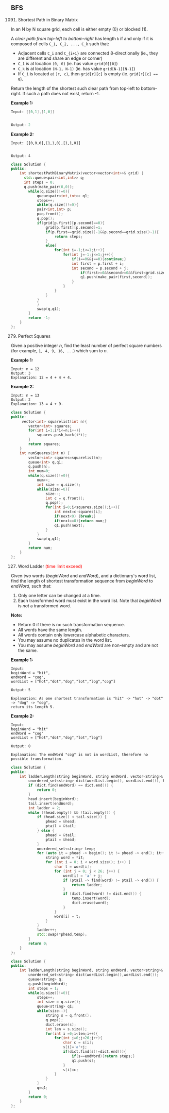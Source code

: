 ## BFS

1091. Shortest Path in Binary Matrix

In an N by N square grid, each cell is either empty (0) or blocked (1).

A *clear path from top-left to bottom-right* has length `k` if and only if it is composed of cells `C_1, C_2, ..., C_k` such that:

- Adjacent cells `C_i` and `C_{i+1}` are connected 8-directionally (ie., they are different and share an edge or corner)
- `C_1` is at location `(0, 0)` (ie. has value `grid[0][0]`)
- `C_k` is at location `(N-1, N-1)` (ie. has value `grid[N-1][N-1]`)
- If `C_i` is located at `(r, c)`, then `grid[r][c]` is empty (ie. `grid[r][c] == 0`).

Return the length of the shortest such clear path from top-left to bottom-right. If such a path does not exist, return -1.

 

**Example 1:**

```c++
Input: [[0,1],[1,0]]


Output: 2
```

**Example 2:**

```
Input: [[0,0,0],[1,1,0],[1,1,0]]


Output: 4
```

```c++
class Solution {
public:
    int shortestPathBinaryMatrix(vector<vector<int>>& grid) {
      std::queue<pair<int,int>> q;
      int steps = 0;
      q.push(make_pair(0,0));
        while(q.size()!=0){
            queue<pair<int,int>> q1;
            steps++;
            while(q.size()!=0){
            pair<int,int> p;
            p=q.front();
            q.pop();
            if(grid[p.first][p.second]==0){
                grid[p.first][p.second]=1;
                if(p.first==grid.size()-1&&p.second==grid.size()-1){
                    return steps;
                }
                else{
                    for(int i=-1;i<=1;i++){
                        for(int j=-1;j<=1;j++){
                            if(i==0&&j==0){continue;}
                            int first = p.first + i;
                            int second = p.second + j;
                            	if(first>=0&&second>=0&&first<grid.size()&&second<grid.size()&&grid[first][second]==0)                                              {
                                q1.push(make_pair(first,second));
                            } 
                        }
                    }
                }
            }
            }
            swap(q,q1);
        }
        return -1;
    }
};
```

279. Perfect Squares

Given a positive integer *n*, find the least number of perfect square numbers (for example, `1, 4, 9, 16, ...`) which sum to *n*.

**Example 1:**

```
Input: n = 12
Output: 3 
Explanation: 12 = 4 + 4 + 4.
```

**Example 2:**

```
Input: n = 13
Output: 2
Explanation: 13 = 4 + 9.
```

```c++
class Solution {
public:
     vector<int> squarelist(int n){
        vector<int> squares;
        for(int i=1;i*i<=n;i++){
            squares.push_back(i*i);
        }
        return squares;
    }
    int numSquares(int n) {
        vector<int> squares=squarelist(n);
        queue<int> q,q1;
        q.push(n);
        int num=0;
        while(q.size()!=0){
            num++;
            int size = q.size();
            while(size!=0){
                size--;
                int c = q.front();
                q.pop();
                for(int i=0;i<squares.size();i++){
                    int next=c-squares[i];
                    if(next<0) {break;}
                    if(next==0){return num;}
                    q1.push(next);
                }
            }
            swap(q,q1);
        }
        return num;
    }
};
```

127. Word Ladder<font color = red> (time limit exceed)</font>

Given two words (*beginWord* and *endWord*), and a dictionary's word list, find the length of shortest transformation sequence from *beginWord* to *endWord*, such that:

1. Only one letter can be changed at a time.
2. Each transformed word must exist in the word list. Note that *beginWord* is *not* a transformed word.

**Note:**

- Return 0 if there is no such transformation sequence.
- All words have the same length.
- All words contain only lowercase alphabetic characters.
- You may assume no duplicates in the word list.
- You may assume *beginWord* and *endWord* are non-empty and are not the same.

**Example 1:**

```
Input:
beginWord = "hit",
endWord = "cog",
wordList = ["hot","dot","dog","lot","log","cog"]

Output: 5

Explanation: As one shortest transformation is "hit" -> "hot" -> "dot" -> "dog" -> "cog",
return its length 5.
```

**Example 2:**

```
Input:
beginWord = "hit"
endWord = "cog"
wordList = ["hot","dot","dog","lot","log"]

Output: 0

Explanation: The endWord "cog" is not in wordList, therefore no possible transformation.
```

```c++
class Solution {
public:
    int ladderLength(string beginWord, string endWord, vector<string>& wordList) {
        unordered_set<string> dict(wordList.begin(), wordList.end()), head, tail, *phead, *ptail;
        if (dict.find(endWord) == dict.end()) {
            return 0;
        }
        head.insert(beginWord);
        tail.insert(endWord);
        int ladder = 2;
        while (!head.empty() && !tail.empty()) {
            if (head.size() < tail.size()) {
                phead = &head;
                ptail = &tail;
            } else {
                phead = &tail;
                ptail = &head;
            }
            unordered_set<string> temp;
            for (auto it = phead -> begin(); it != phead -> end(); it++) {    
                string word = *it;
                for (int i = 0; i < word.size(); i++) {
                    char t = word[i];
                    for (int j = 0; j < 26; j++) {
                        word[i] = 'a' + j;
                        if (ptail -> find(word) != ptail -> end()) {
                            return ladder;
                        }
                        if (dict.find(word) != dict.end()) {
                            temp.insert(word);
                            dict.erase(word);
                        }
                    }
                    word[i] = t;
                }
            }
            ladder++;
            std::swap(*phead,temp);
        }
        return 0;
    }
};
```

```c++
class Solution {
public:
    int ladderLength(string beginWord, string endWord, vector<string>& wordList) {
        unordered_set<string> dict(wordList.begin(),wordList.end());
        queue<string> q;
        q.push(beginWord);
        int steps = 1;
        while(q.size()!=0){
            steps++;
            int size = q.size();
            queue<string> q1;
            while(size--){
                string s = q.front();
                q.pop();
                dict.erase(s);
                int len = s.size();
                for(int i =0;i<len;i++){
                    for(int j=0;j<26;j++){
                        char c = s[i];
                        s[i]='a'+j;
                        if(dict.find(s)!=dict.end()){
                            if(s==endWord){return steps;}
                            q1.push(s);
                        }
                        s[i]=c;
                    }
                }
            }
            q=q1;
        }
        return 0;
    }
};
```

